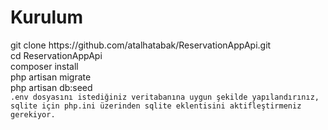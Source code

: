 <h1>Kurulum</h1>
git clone https://github.com/atalhatabak/ReservationAppApi.git<br>
cd ReservationAppApi<br>
composer install<br>
php artisan migrate<br>
php artisan db:seed<br>
<code>.env dosyasını istediğiniz veritabanına uygun şekilde yapılandırınız, sqlite için php.ini üzerinden sqlite eklentisini aktifleştirmeniz gerekiyor. </code><br>


